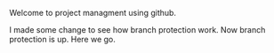 Welcome to project managment using github.

I made some change to see how branch protection work. Now branch protection is up. Here we go.
